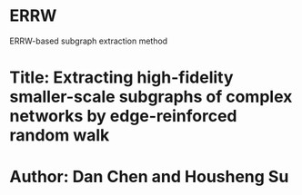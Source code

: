 # ERRW
ERRW-based subgraph extraction method

# Title: Extracting high-fidelity smaller-scale subgraphs of complex networks by edge-reinforced random walk
# Author: Dan Chen and Housheng Su
